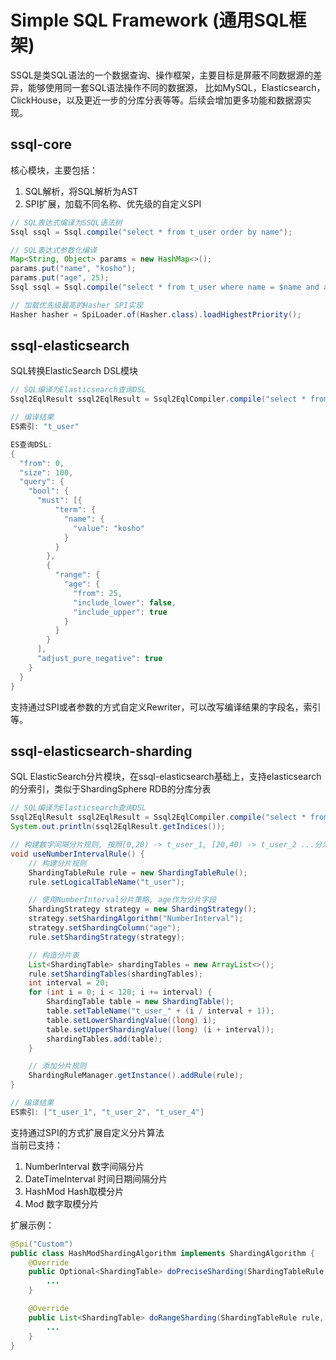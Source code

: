# Simple SQL Framework (通用SQL框架)

SSQL是类SQL语法的一个数据查询、操作框架，主要目标是屏蔽不同数据源的差异，能够使用同一套SQL语法操作不同的数据源，
比如MySQL，Elasticsearch，ClickHouse，以及更近一步的分库分表等等。后续会增加更多功能和数据源实现。

## ssql-core
核心模块，主要包括：
1. SQL解析，将SQL解析为AST
2. SPI扩展，加载不同名称、优先级的自定义SPI

```java
// SQL表达式编译为SSQL语法树
Ssql ssql = Ssql.compile("select * from t_user order by name");

// SQL表达式参数化编译
Map<String, Object> params = new HashMap<>();
params.put("name", "kosho");
params.put("age", 25);
Ssql ssql = Ssql.compile("select * from t_user where name = $name and age = $age");

// 加载优先级最高的Hasher SPI实现
Hasher hasher = SpiLoader.of(Hasher.class).loadHighestPriority();
```

## ssql-elasticsearch
SQL转换ElasticSearch DSL模块

```java
// SQL编译为Elasticsearch查询DSL
Ssql2EqlResult ssql2EqlResult = Ssql2EqlCompiler.compile("select * from t_user where name = 'kosho' and age > 25 limit 100");

// 编译结果
ES索引: "t_user"

ES查询DSL:
{
  "from": 0,
  "size": 100,
  "query": {
    "bool": {
      "must": [{
          "term": {
            "name": {
              "value": "kosho"
            }
          }
        },
        {
          "range": {
            "age": {
              "from": 25,
              "include_lower": false,
              "include_upper": true
            }
          }
        }
      ],
      "adjust_pure_negative": true
    }
  }
}
```

支持通过SPI或者参数的方式自定义Rewriter，可以改写编译结果的字段名，索引等。 

## ssql-elasticsearch-sharding
SQL ElasticSearch分片模块，在ssql-elasticsearch基础上，支持elasticsearch的分索引，类似于ShardingSphere RDB的分库分表
```java
// SQL编译为Elasticsearch查询DSL
Ssql2EqlResult ssql2EqlResult = Ssql2EqlCompiler.compile("select * from t_user where age < 25 or age = 65");
System.out.println(ssql2EqlResult.getIndices());

// 构建数字间隔分片规则, 按照[0,20) -> t_user_1, [20,40) -> t_user_2 ...分为6个索引
void useNumberIntervalRule() {
    // 构建分片规则
    ShardingTableRule rule = new ShardingTableRule();
    rule.setLogicalTableName("t_user");

    // 使用NumberInterval分片策略, age作为分片字段
    ShardingStrategy strategy = new ShardingStrategy();
    strategy.setShardingAlgorithm("NumberInterval");
    strategy.setShardingColumn("age");
    rule.setShardingStrategy(strategy);

    // 构造分片表
    List<ShardingTable> shardingTables = new ArrayList<>();
    rule.setShardingTables(shardingTables);
    int interval = 20;
    for (int i = 0; i < 120; i += interval) {
        ShardingTable table = new ShardingTable();
        table.setTableName("t_user_" + (i / interval + 1));
        table.setLowerShardingValue((long) i);
        table.setUpperShardingValue((long) (i + interval));
        shardingTables.add(table);
    }

    // 添加分片规则
    ShardingRuleManager.getInstance().addRule(rule);
}

// 编译结果
ES索引: ["t_user_1", "t_user_2", "t_user_4"]
```

支持通过SPI的方式扩展自定义分片算法 <br>
当前已支持：
1. NumberInterval   数字间隔分片
2. DateTimeInterval 时间日期间隔分片
3. HashMod          Hash取模分片
4. Mod              数字取模分片

扩展示例：
```java
@Spi("Custom")
public class HashModShardingAlgorithm implements ShardingAlgorithm {
    @Override
    public Optional<ShardingTable> doPreciseSharding(ShardingTableRule rule, Comparable<?> shardingValue) {
        ...
    }

    @Override
    public List<ShardingTable> doRangeSharding(ShardingTableRule rule, Range<Comparable<?>> shardingRange) {
        ...
    }
}
```
